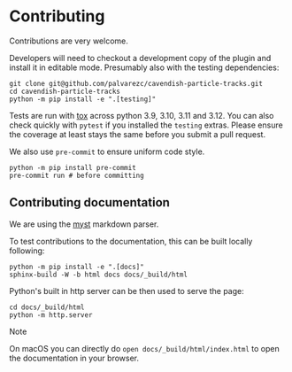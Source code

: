 
# Contributing

Contributions are very welcome.

Developers will need to checkout a development copy of the plugin and install it in editable mode.
Presumably also with the testing dependencies:

    git clone git@github.com/palvarezc/cavendish-particle-tracks.git
    cd cavendish-particle-tracks
    python -m pip install -e ".[testing]"


Tests are run with [tox] across python 3.9, 3.10, 3.11 and 3.12.
You can also check quickly with `pytest` if you installed the `testing` extras.
Please ensure the coverage at least stays the same before you submit a pull request.

We also use `pre-commit` to ensure uniform code style.

    python -m pip install pre-commit
    pre-commit run # before committing

[tox]: https://tox.readthedocs.io/en/latest/

## Contributing documentation
We are using the [myst](https://myst-parser.readthedocs.io/en/latest/index.html) markdown parser.

To test contributions to the documentation, this can be built locally following:

    python -m pip install -e ".[docs]"
    sphinx-build -W -b html docs docs/_build/html

Python's built in http server can be then used to serve the page:

    cd docs/_build/html
    python -m http.server

> [!NOTE]
> On macOS you can directly do `open docs/_build/html/index.html` to open the documentation in your browser.
